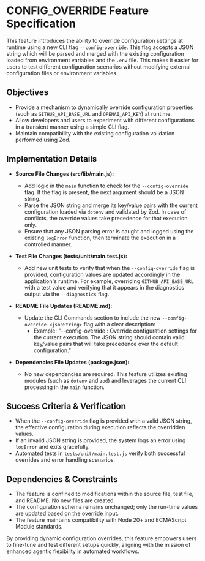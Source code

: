 # CONFIG_OVERRIDE Feature Specification

This feature introduces the ability to override configuration settings at runtime using a new CLI flag `--config-override`. This flag accepts a JSON string which will be parsed and merged with the existing configuration loaded from environment variables and the `.env` file. This makes it easier for users to test different configuration scenarios without modifying external configuration files or environment variables.

## Objectives

- Provide a mechanism to dynamically override configuration properties (such as `GITHUB_API_BASE_URL` and `OPENAI_API_KEY`) at runtime.
- Allow developers and users to experiment with different configurations in a transient manner using a simple CLI flag.
- Maintain compatibility with the existing configuration validation performed using Zod.

## Implementation Details

- **Source File Changes (src/lib/main.js):**
  - Add logic in the `main` function to check for the `--config-override` flag. If the flag is present, the next argument should be a JSON string.
  - Parse the JSON string and merge its key/value pairs with the current configuration loaded via `dotenv` and validated by Zod. In case of conflicts, the override values take precedence for that execution only.
  - Ensure that any JSON parsing error is caught and logged using the existing `logError` function, then terminate the execution in a controlled manner.

- **Test File Changes (tests/unit/main.test.js):**
  - Add new unit tests to verify that when the `--config-override` flag is provided, configuration values are updated accordingly in the application's runtime. For example, overriding `GITHUB_API_BASE_URL` with a test value and verifying that it appears in the diagnostics output via the `--diagnostics` flag.

- **README File Updates (README.md):**
  - Update the CLI Commands section to include the new `--config-override <jsonString>` flag with a clear description:
    - Example: "--config-override <jsonString>: Override configuration settings for the current execution. The JSON string should contain valid key/value pairs that will take precedence over the default configuration."

- **Dependencies File Updates (package.json):**
  - No new dependencies are required. This feature utilizes existing modules (such as `dotenv` and `zod`) and leverages the current CLI processing in the `main` function.

## Success Criteria & Verification

- When the `--config-override` flag is provided with a valid JSON string, the effective configuration during execution reflects the overridden values.
- If an invalid JSON string is provided, the system logs an error using `logError` and exits gracefully.
- Automated tests in `tests/unit/main.test.js` verify both successful overrides and error handling scenarios.

## Dependencies & Constraints

- The feature is confined to modifications within the source file, test file, and README. No new files are created.
- The configuration schema remains unchanged; only the run-time values are updated based on the override input.
- The feature maintains compatibility with Node 20+ and ECMAScript Module standards.

By providing dynamic configuration overrides, this feature empowers users to fine-tune and test different setups quickly, aligning with the mission of enhanced agentic flexibility in automated workflows.